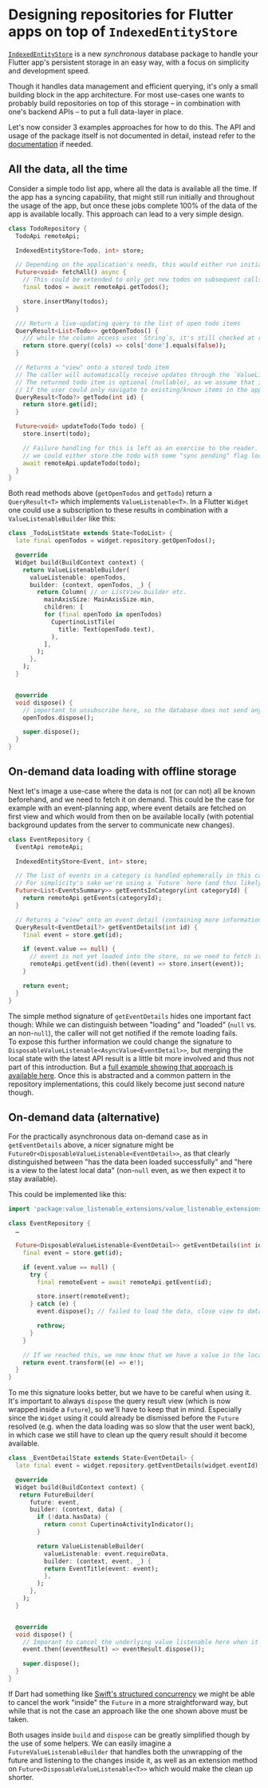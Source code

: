 # Designing repositories for Flutter apps on top of `IndexedEntityStore`

[`IndexedEntityStore`](https://pub.dev/packages/indexed_entity_store) is a new _synchronous_ database package to handle your Flutter app's persistent storage in an easy way, with a focus on simplicity and development speed.

Though it handles data management and efficient querying, it's only a small building block in the app architecture. For most use-cases one wants to probably build repositories on top of this storage – in combination with one's backend APIs – to put a full data-layer in place.

Let's now consider 3 examples approaches for how to do this. The API and usage of the package itself is not documented in detail, instead refer to the [documentation](https://pub.dev/packages/indexed_entity_store/example) if needed.

## All the data, all the time

Consider a simple todo list app, where all the data is available all the time. If the app has a syncing capability, that might still run initially and throughout the usage of the app, but once these jobs complete 100% of the data of the app is available locally. This approach can lead to a very simple design.

```dart
class TodoRepository {
  TodoApi remoteApi;

  IndexedEntityStore<Todo, int> store;

  // Depending on the application's needs, this would either run initially before the user can interact with the app, or in the background
  Future<void> fetchAll() async {
    // This could be extended to only get new todos on subsequent calls, and then insert those locally
    final todos = await remoteApi.getTodos();

    store.insertMany(todos);
  }

  /// Return a live-updating query to the list of open todo items
  QueryResult<List<Todo>> getOpenTodos() {
    /// while the column access uses `String`s, it's still checked at runtime to refer to an indexed column
    return store.query((cols) => cols['done'].equals(false));
  }

  // Returns a "view" onto a stored todo item
  // The caller will automatically receive updates through the `ValueListenable` interface whenever the stored todo was changed in the database
  // The returned todo item is optional (nullable), as we assume that it might not have been synced to the local database when the request is made (e.g. because a todo detail page was opened via a deep link).
  // If the user could only navigate to existing/known items in the app, we could make it non-optional, which would simplify the usage site a bit.
  QueryResult<Todo?> getTodo(int id) {
    return store.get(id);
  }

  Future<void> updateTodo(Todo todo) {
    store.insert(todo);

    // Failure handling for this is left as an exercise to the reader. Depending on whether the app is offline-first or requires connectivity and instant updates on the server,
    // we could either store the todo with some "sync pending" flag locally and try again later, or roll back the local update in case the server call failed.
    await remoteApi.updateTodo(todo);
  }
}
```

Both read methods above (`getOpenTodos` and `getTodo`) return a `QueryResult<T>` which implements `ValueListenable<T>`. In a Flutter `Widget` one could use a subscription to these results in combination with a `ValueListenableBuilder` like this:

```dart
class _TodoListState extends State<TodoList> {
  late final openTodos = widget.repository.getOpenTodos();

  @override
  Widget build(BuildContext context) {
    return ValueListenableBuilder(
      valueListenable: openTodos,
      builder: (context, openTodos, _) {
        return Column( // or ListView.builder etc.
          mainAxisSize: MainAxisSize.min,
          children: [
          for (final openTodo in openTodos)
            CupertinoListTile(
              title: Text(openTodo.text),
            ),
          ],
        );
      },
    );
  }


  @override
  void dispose() {
    // important to unsubscribe here, so the database does not send any more updates into the `QueryResult`
    openTodos.dispose();

    super.dispose();
  }
}
```

## On-demand data loading with offline storage

Next let's image a use-case where the data is not (or can not) all be known beforehand, and we need to fetch it on demand. This could be the case for example with an event-planning app, where event details are fetched on first view and which would from then on be available locally (with potential background updates from the server to communicate new changes).

```dart
class EventRepository {
  EventApi remoteApi;

  IndexedEntityStore<Event, int> store;

  // The list of events in a category is handled ephemerally in this case and not persisted in the database
  // For simplicity's sake we're using a `Future` here (and thus likely a `FutureBuilder` in the `Widget`)
  Future<List<EventsSummary>> getEventsInCategory(int categoryId) {
    return remoteApi.getEvents(categoryId);
  }

  // Returns a "view" onto an event detail (containing more information than just the summaries above)
  QueryResult<EventDetail?> getEventDetails(int id) {
    final event = store.get(id);

    if (event.value == null) {
      // event is not yet loaded into the store, so we need to fetch it
      remoteApi.getEvent(id).then((event) => store.insert(event));
    }

    return event;
  }
}
```

The simple method signature of `getEventDetails` hides one important fact though: While we can distinguish between "loading" and "loaded" (`null` vs. an non-`null`), the caller will not get notified if the remote loading fails.  
To expose this further information we could change the signature to `DisposableValueListenable<AsyncValue<EventDetail>>`, but merging the local state with the latest API result is a little bit more involved and thus not part of this introduction. But a [full example showing that approach is available here](https://github.com/LunaONE/indexed_entity_store/blob/058564857d87478e7eac3f5ebf0a05fd6a15f607/example/lib/src/examples/async_value_group_and_detail.dart#L169). Once this is abstracted and a common pattern in the repository implementations, this could likely become just second nature though.

## On-demand data (alternative)

For the practically asynchronous data on-demand case as in `getEventDetails` above, a nicer signature might be `FutureOr<DisposableValueListenable<EventDetail>>`, as that clearly distinguished between "has the data been loaded successfully" and "here is a view to the latest local data" (non-`null` even, as we then expect it to stay available).


This could be implemented like this:

```dart
import 'package:value_listenable_extensions/value_listenable_extensions.dart';

class EventRepository {
  …

  Future<DisposableValueListenable<EventDetail>> getEventDetails(int id) async {
    final event = store.get(id);

    if (event.value == null) {
      try {
        final remoteEvent = await remoteApi.getEvent(id);

        store.insert(remoteEvent);
      } catch (e) {
        event.dispose(); // failed to load the data, close view to database

        rethrow;
      }
    }

    // If we reached this, we now know that we have a value in the local database, and we don't expect it to ever be deleted in this case, and thus can "force unwrap" it.
    return event.transform((e) => e!);
  }
}
```

To me this signature looks better, but we have to be careful when using it. It's important to always `dispose` the query result view (which is now wrapped inside a `Future`), so we'll have to keep that in mind. Especially since the `Widget` using it could already be dismissed before the `Future` resolved (e.g. when the data loading was so slow that the user went back), in which case we still have to clean up the query result should it become available.

```dart
class _EventDetailState extends State<EventDetail> {
  late final event = widget.repository.getEventDetails(widget.eventId);

  @override
  Widget build(BuildContext context) {
   return FutureBuilder(
      future: event,
      builder: (context, data) {
        if (!data.hasData) {
          return const CupertinoActivityIndicator();
        }

        return ValueListenableBuilder(
          valueListenable: event.requireData,
          builder: (context, event, _) {
          return EventTitle(event: event);
          },
        );
      },
    );
  }


  @override
  void dispose() {
    // Imporant to cancel the underlying value listenable here when it has finished loading, even if that may happen after the widget is already disposed.
    event.then((eventResult) => eventResult.dispose());

    super.dispose();
  }
}
```

If Dart had something like [Swift's structured concurrency](https://docs.swift.org/swift-book/documentation/the-swift-programming-language/concurrency/#Task-Cancellation) we might be able to cancel the work "inside" the `Future` in a more straightforward way, but while that is not the case an approach like the one shown above must be taken.

Both usages inside `build` and `dispose` can be greatly simplified though by the use of some helpers. We can easily imagine a `FutureValueListenableBuilder` that handles both the unwrapping of the future and listening to the changes inside it, as well as an extension method on `Future<DisposableValueListenable<T>>` which would make the clean up shorter.
